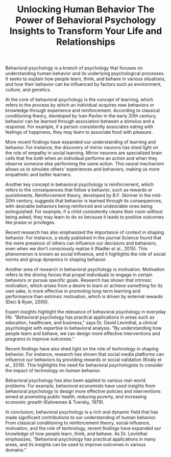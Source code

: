 ﻿---
title: "Unlocking Human Behavior The Power of Behavioral Psychology Insights to Transform Your Life and Relationships"
description: "Discover the fascinating world of human psychology with insights into behavior, mental health, cognitive science, and the latest psychological research."
pubDate: 2025-07-01
category: "psychology"
tags: []
image: "/assets/blog-placeholder-1.svg"
---

Behavioral psychology is a branch of psychology that focuses on understanding human behavior and its underlying psychological processes. It seeks to explain how people learn, think, and behave in various situations, and how their behavior can be influenced by factors such as environment, culture, and genetics.

At the core of behavioral psychology is the concept of learning, which refers to the process by which an individual acquires new behaviors or knowledge through experience and reinforcement. According to classical conditioning theory, developed by Ivan Pavlov in the early 20th century, behavior can be learned through association between a stimulus and a response. For example, if a person consistently associates eating with feelings of happiness, they may learn to associate food with pleasure.

More recent findings have expanded our understanding of learning and behavior. For instance, the discovery of mirror neurons has shed light on the role of empathy in social learning. Mirror neurons are specialized brain cells that fire both when an individual performs an action and when they observe someone else performing the same action. This neural mechanism allows us to simulate others' experiences and behaviors, making us more empathetic and better learners.

Another key concept in behavioral psychology is reinforcement, which refers to the consequences that follow a behavior, such as rewards or punishments. Reinforcement theory, developed by B.F. Skinner in the mid-20th century, suggests that behavior is learned through its consequences, with desirable behaviors being reinforced and undesirable ones being extinguished. For example, if a child consistently cleans their room without being asked, they may learn to do so because it leads to positive outcomes like praise or privileges.

Recent research has also emphasized the importance of context in shaping behavior. For instance, a study published in the journal Science found that the mere presence of others can influence our decisions and behaviors, even when we don't consciously realize it (Nadler et al., 2015). This phenomenon is known as social influence, and it highlights the role of social norms and group dynamics in shaping behavior.

Another area of research in behavioral psychology is motivation. Motivation refers to the driving forces that propel individuals to engage in certain behaviors or pursue specific goals. Research has shown that intrinsic motivation, which arises from a desire to learn or achieve something for its own sake, is more effective in promoting long-term learning and performance than extrinsic motivation, which is driven by external rewards (Deci & Ryan, 2000).

Expert insights highlight the relevance of behavioral psychology in everyday life. "Behavioral psychology has practical applications in areas such as education, healthcare, and business," says Dr. David Levinthal, a clinical psychologist with expertise in behavioral analysis. "By understanding how people learn and behave, we can design more effective interventions and programs to improve outcomes."

Recent findings have also shed light on the role of technology in shaping behavior. For instance, research has shown that social media platforms can influence our behaviors by providing rewards or social validation (Király et al., 2019). This highlights the need for behavioral psychologists to consider the impact of technology on human behavior.

Behavioral psychology has also been applied to various real-world problems. For example, behavioral economists have used insights from behavioral psychology to design more effective policies and interventions aimed at promoting public health, reducing poverty, and increasing economic growth (Kahneman & Tversky, 1979).

In conclusion, behavioral psychology is a rich and dynamic field that has made significant contributions to our understanding of human behavior. From classical conditioning to reinforcement theory, social influence, motivation, and the role of technology, recent findings have expanded our knowledge of how people learn, think, and behave. As Dr. Levinthal emphasizes, "Behavioral psychology has practical applications in many areas, and its insights can be used to improve outcomes in various domains."
